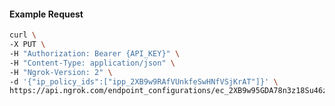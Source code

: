<!-- Code generated for API Clients. DO NOT EDIT. -->

#### Example Request

```bash
curl \
-X PUT \
-H "Authorization: Bearer {API_KEY}" \
-H "Content-Type: application/json" \
-H "Ngrok-Version: 2" \
-d '{"ip_policy_ids":["ipp_2XB9w9RAfVUnkfeSwHNfVSjKrAT"]}' \
https://api.ngrok.com/endpoint_configurations/ec_2XB9w95GDA78n3z18Su46zssfT2/ip_policy
```
